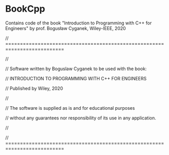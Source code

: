# BookCpp
Contains code of the book "Introduction to Programming with C++ for Engineers" by prof. Bogusław Cyganek, Wiley-IEEE, 2020 

// ==========================================================================

//

// Software written by Boguslaw Cyganek to be used with the book:

// INTRODUCTION TO PROGRAMMING WITH C++ FOR ENGINEERS

// Published by Wiley, 2020

//

// The software is supplied as is and for educational purposes

// without any guarantees nor responsibility of its use in any application. 

//

// ==========================================================================



